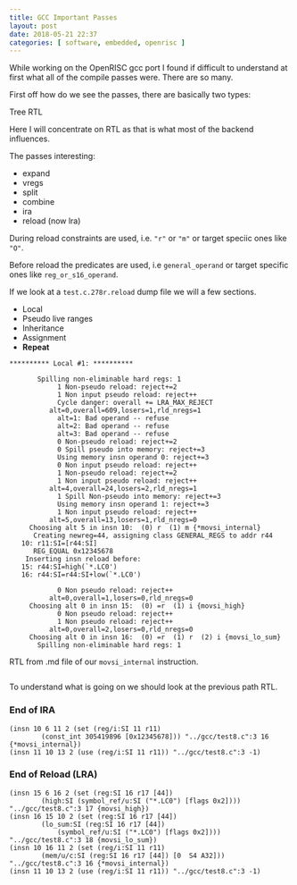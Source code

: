 ```yaml
---
title: GCC Important Passes
layout: post
date: 2018-05-21 22:37
categories: [ software, embedded, openrisc ]
---
```


While working on the OpenRISC gcc port I found if difficult to understand at
first what all of the compile passes were.  There are so many.

First off how do we see the passes, there are basically two types:

 Tree
 RTL

Here I will concentrate on RTL as that is what most of the backend influences.

The passes interesting:

 - expand
 - vregs
 - split
 - combine
 - ira
 - reload (now lra)

During reload constraints are used, i.e. `"r"` or `"m"` or target speciic ones
like `"O"`.

Before reload the predicates are used, i.e `general_operand` or target specific
ones like `reg_or_s16_operand`.

If we look at a `test.c.278r.reload` dump file we will a few sections.

 - Local
 - Pseudo live ranges
 - Inheritance
 - Assignment
 - **Repeat**

```
********** Local #1: **********

	   Spilling non-eliminable hard regs: 1
            1 Non-pseudo reload: reject+=2
            1 Non input pseudo reload: reject++
            Cycle danger: overall += LRA_MAX_REJECT
          alt=0,overall=609,losers=1,rld_nregs=1
            alt=1: Bad operand -- refuse
            alt=2: Bad operand -- refuse
            alt=3: Bad operand -- refuse
            0 Non-pseudo reload: reject+=2
            0 Spill pseudo into memory: reject+=3
            Using memory insn operand 0: reject+=3
            0 Non input pseudo reload: reject++
            1 Non-pseudo reload: reject+=2
            1 Non input pseudo reload: reject++
          alt=4,overall=24,losers=2,rld_nregs=1
            1 Spill Non-pseudo into memory: reject+=3
            Using memory insn operand 1: reject+=3
            1 Non input pseudo reload: reject++
          alt=5,overall=13,losers=1,rld_nregs=0
	 Choosing alt 5 in insn 10:  (0) r  (1) m {*movsi_internal}
      Creating newreg=44, assigning class GENERAL_REGS to addr r44
   10: r11:SI=[r44:SI]
      REG_EQUAL 0x12345678
    Inserting insn reload before:
   15: r44:SI=high(`*.LC0')
   16: r44:SI=r44:SI+low(`*.LC0')

            0 Non pseudo reload: reject++
          alt=0,overall=1,losers=0,rld_nregs=0
	 Choosing alt 0 in insn 15:  (0) =r  (1) i {movsi_high}
            0 Non pseudo reload: reject++
            1 Non pseudo reload: reject++
          alt=0,overall=2,losers=0,rld_nregs=0
	 Choosing alt 0 in insn 16:  (0) =r  (1) r  (2) i {movsi_lo_sum}
	   Spilling non-eliminable hard regs: 1

```


RTL from .md file of our `movsi_internal` instruction.

```

```

To understand what is going on we should look at the previous path RTL.

### End of IRA

```
(insn 10 6 11 2 (set (reg/i:SI 11 r11)
        (const_int 305419896 [0x12345678])) "../gcc/test8.c":3 16 {*movsi_internal})
(insn 11 10 13 2 (use (reg/i:SI 11 r11)) "../gcc/test8.c":3 -1)
```

### End of Reload (LRA)
```
(insn 15 6 16 2 (set (reg:SI 16 r17 [44])
        (high:SI (symbol_ref/u:SI ("*.LC0") [flags 0x2]))) "../gcc/test8.c":3 17 {movsi_high})
(insn 16 15 10 2 (set (reg:SI 16 r17 [44])
        (lo_sum:SI (reg:SI 16 r17 [44])
            (symbol_ref/u:SI ("*.LC0") [flags 0x2]))) "../gcc/test8.c":3 18 {movsi_lo_sum})
(insn 10 16 11 2 (set (reg/i:SI 11 r11)
        (mem/u/c:SI (reg:SI 16 r17 [44]) [0  S4 A32])) "../gcc/test8.c":3 16 {*movsi_internal})
(insn 11 10 13 2 (use (reg/i:SI 11 r11)) "../gcc/test8.c":3 -1)
```
